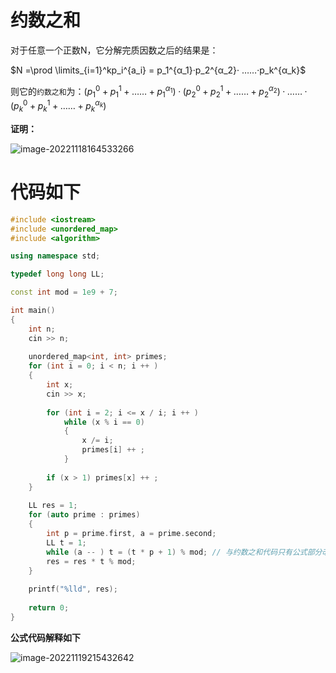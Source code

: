# 约数之和

对于任意一个正数N，它分解完质因数之后的结果是：

$N =\prod \limits_{i=1}^kp_i^{a_i} =  p_1^{α_1}·p_2^{α_2}· ……·p_k^{α_k}$ 

则它的`约数之和`为：$(p_1^0+p_1^1+……+p_1^{\alpha_1})·(p_2^0+p_2^1+……+p_2^{\alpha_2})·……·(p_k^0+p_k^1+……+p_k^{\alpha_k})$

**证明：**

![image-20221118164533266](https://cdn.jsdelivr.net/gh/Lx001T/my-imgs/jq2022/image-20221118164533266.png)

# 代码如下

```C++
#include <iostream>
#include <unordered_map>
#include <algorithm>

using namespace std;

typedef long long LL;

const int mod = 1e9 + 7;

int main()
{
    int n;
    cin >> n;
    
    unordered_map<int, int> primes;
    for (int i = 0; i < n; i ++ )
    {
        int x;
        cin >> x;
        
        for (int i = 2; i <= x / i; i ++ )
            while (x % i == 0)
            {
                x /= i;
                primes[i] ++ ;
            }
    
        if (x > 1) primes[x] ++ ;
    }
    
    LL res = 1;
    for (auto prime : primes)
    {
        int p = prime.first, a = prime.second;
        LL t = 1;
        while (a -- ) t = (t * p + 1) % mod; // 与约数之和代码只有公式部分改变一下
        res = res * t % mod;
    }
    
    printf("%lld", res);
    
    return 0;
}
```

**公式代码解释如下**

![image-20221119215432642](https://cdn.jsdelivr.net/gh/Lx001T/my-imgs/jq2022/image-20221119215432642.png)